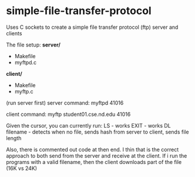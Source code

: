 # simple-file-transfer-protocol
Uses C sockets to create a simple file transfer protocol (ftp) server and clients

The file setup:
**server/**
* Makefile
* myftpd.c

**client/**
* Makefile
* myftp.c

(run server first)
server command: myftpd 41016

client command: myftp student01.cse.nd.edu 41016
 >
 
Given the cursor, you can currently run:
LS - works 
EXIT - works
DL filename - detects when no file, sends hash from server to client, sends file length

Also, there is commented out code at then end. I thin that is the correct approach to both send from the server and receive at the client. If i run the programs with a valid filename, then the client downloads part of the file (16K vs 24K)


